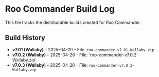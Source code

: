 # Roo Commander Build Log

This file tracks the distributable builds created for Roo Commander.

## Build History

- **v7.01 (Wallaby)** - 2025-04-20 - File: `roo-commander-v7.01-Wallaby.zip`
- **v7.0.2 (Wallaby)** - 2025-04-20 - File: \`roo-commander-v7.0.2-Wallaby.zip\`
- **v7.0.3 (Wallaby)** - 2025-04-20 - File: `roo-commander-v7.0.3-Wallaby.zip`